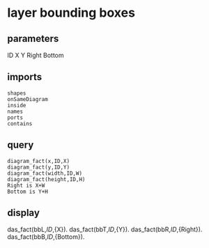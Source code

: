 # layer bounding boxes
## parameters
  ID
  X
  Y
  Right
  Bottom
## imports
    shapes
    onSameDiagram
    inside
    names
    ports
	contains
## query
    diagram_fact(x,ID,X)
    diagram_fact(y,ID,Y)
    diagram_fact(width,ID,W)
    diagram_fact(height,ID,H)
    Right is X+W
    Bottom is Y+H
## display
  das_fact(bbL,${ID},${X}).
  das_fact(bbT,${ID},${Y}).
  das_fact(bbR,${ID},${Right}).
  das_fact(bbB,${ID},${Bottom}).

